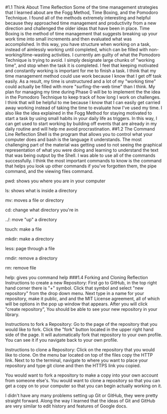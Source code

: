 #1.1 Think About Time Reflection
Some of the time management strategies that I learned about are the Fogg Method, Time Boxing, and the Pomodoro Technique. I found all of the methods extremely interesting and helpful because they approached time management and productivity from a new direction and challenged the older ideas that have been in place. Time Boxing is the method of time management that suggests breaking up your work time into small increments and then evaluated what was accomplished. In this way, you have structure when working on a task, instead of aimlessly working until completed, which can be filled with non-working/time-wasting activities. I currently am guilty of what the Pomodoro Technique is trying to avoid. I simply designate large chunks of "working time", and stop when the task it is completed. I feel that keeping motivated and constantly working is important for me to finish a task. I think that my time management method could use work because I know that I get off task easily. As a result, my time is unstructured and a lot of my "working time" could actually be filled with more "surfing-the-web time" than I think. My plan for managing my time during Phase 0 will be to implement the the idea in the Pomodoro Technique to keep track of how long I work on challenges. I think that will be helpful to me because I know that I can easily get carried away working instead of taking the time to evaluate how I've used my time. I also like the idea explained in the Fogg Method for staying motivated to start a task by using small habits in your daily life as triggers. In this way, I can get used to start working by building off events that are already in my daily routine and will help me avoid procrastination.
##1.2 The Command Line Reflection
Shell is the program that allows you to control what your computer does and bash is the language it understands. The most challenging part of the material was getting used to not seeing the graphical representation of what you were doing and learning to understand the text that was being output by the Shell. I was able to use all of the commands successfully. I think the most important commands to know is the command that helps you look up other commands if you've forgotten them, the pipe command, and the viewing files command.

pwd: shows you where you are in your computer

ls: shows what is inside a directory

mv: moves a file or directory

cd: change what directory you're in

../: move "up" a directory

touch: make a file

mkdir: make a directory

less: page through a file

rmdir: remove a directory

rm: remove file

help: gives you command help
###1.4 Forking and Cloning Reflection
Instructions to create a new Repository:
First go to GitHub, in the top right hand corner there is  "+" symbol. Click that symbol and select "new repository" from the drop down menu. Next type in a name for your repository, make it public, and and the MIT License agreement, all of which will be options in the pop up window that appears. After you will click "create repository", You should be able to see your new repository in your library.

Instructions to fork a Repository:
Go to the page of the repository that you would like to fork. Click the "fork" button located in the upper right hand side of the page. It will automatically fork that repository to your own profile. You can see it if you navigate back to your own profile.

Instructions to clone a Repository:
Click on the repository that you would like to clone. On the menu bar located on top of the files copy the HTTP link. Next to to the terminal, navigate to where you want to place your repository and type git clone and then the HTTPS link you copied.

You would want to fork a repository to make a copy into your own account from someone else's. You would want to clone a repository so that you can get a copy on to your computer so that you can begin actually working on it.

I didn't have any many problems setting up Git or GitHub, they were pretty straight forward.  Along the way I learned that the ideas of Git and GitHub are very similar to edit history and features of Google docs.

